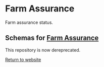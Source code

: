 # Farm Assurance

Farm assurance status.

## Schemas for [Farm Assurance](Farm-Assurance/README.MD)

This repository is now dereprecated.

[Return to website](https://www.datalinker.org/schemas)
